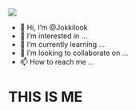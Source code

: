 <img src="https://capsule-render.vercel.app/api?type=wave&color=#FF0000&height=20&section=header&text=조끼룩&fontSize=20" />

- 👋 Hi, I’m @Jokkilook
- 👀 I’m interested in ...
- 🌱 I’m currently learning ...
- 💞️ I’m looking to collaborate on ...
- 📫 How to reach me ...

<!---
Jokkilook/Jokkilook is a ✨ special ✨ repository because its `README.md` (this file) appears on your GitHub profile.
You can click the Preview link to take a look at your changes.
--->
<h1> THIS IS ME </h1>
